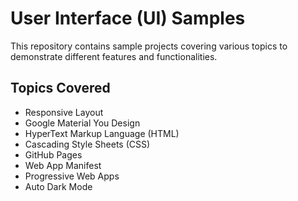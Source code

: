 # User Interface (UI) Samples

This repository contains sample projects covering various topics to demonstrate different features and functionalities.

## Topics Covered

- Responsive Layout
- Google Material You Design
- HyperText Markup Language (HTML)
- Cascading Style Sheets (CSS)
- GitHub Pages
- Web App Manifest
- Progressive Web Apps
- Auto Dark Mode

